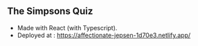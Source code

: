 ## The Simpsons Quiz


- Made with React (with Typescript).
- Deployed at : https://affectionate-jepsen-1d70e3.netlify.app/
